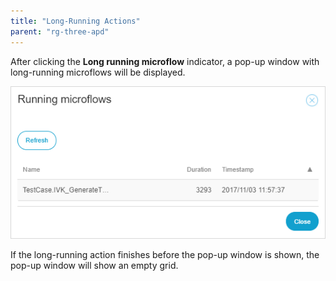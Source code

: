 ```yaml
---
title: "Long-Running Actions"
parent: "rg-three-apd"
---
```


After clicking the **Long running microflow** indicator, a pop-up window with long-running microflows will be displayed.

 ![](attachments/rg-three/long-running-actions.png)

If the long-running action finishes before the pop-up window is shown, the pop-up window will show an empty grid.
